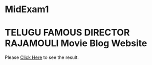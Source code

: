 # MidExam1
# TELUGU FAMOUS DIRECTOR RAJAMOULI Movie Blog Website

Please [Click Here](https://anushavalasapalli-97.github.io/MidExam1/) to see the result.

